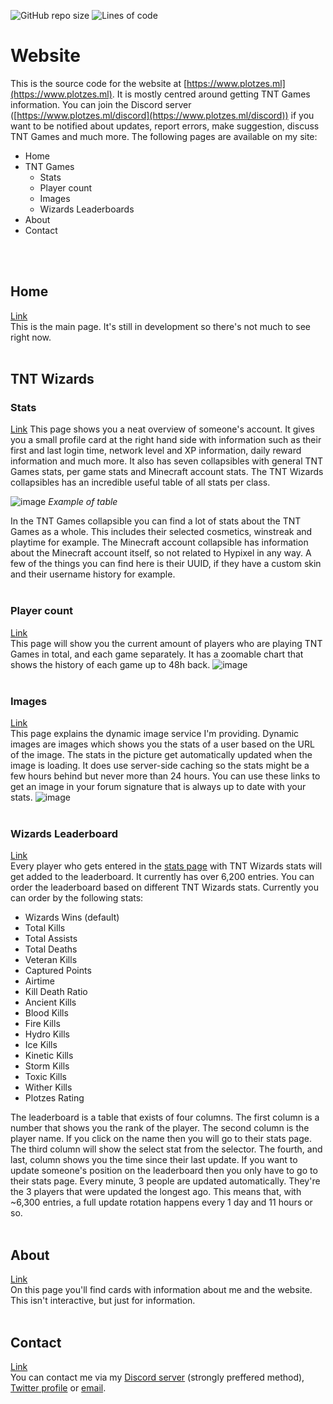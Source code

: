 ![GitHub repo size](https://img.shields.io/github/repo-size/ImPlotzes/Website)
![Lines of code](https://img.shields.io/tokei/lines/github.com/ImPlotzes/Website)
# Website
 This is the source code for the website at [https://www.plotzes.ml](https://www.plotzes.ml). It is mostly centred around getting TNT Games information. You can join the Discord server ([https://www.plotzes.ml/discord](https://www.plotzes.ml/discord)) if you want to be notified about updates, report errors, make suggestion, discuss TNT Games and much more. The following pages are available on my site:
 - Home
 - TNT Games
	 - Stats
	 - Player count
	 - Images
	 - Wizards Leaderboards
 - About
 - Contact
<br />
<br />

## Home
 [Link](https://www.plotzes.ml)  
 This is the main page. It's still in development so there's not much to see right now.
<br />
<br />

## TNT Wizards
 ### Stats
 [Link](https://www.plotzes.ml/stats)
 This page shows you a neat overview of someone's account. It gives you a small profile card at the right hand side with information such as their first and last login time, network level and XP information, daily reward information and much more. It also has seven collapsibles with general TNT Games stats, per game stats and Minecraft account stats. The TNT Wizards collapsibles has an incredible useful table of all stats per class. 
 
 ![image](https://user-images.githubusercontent.com/47643346/113931776-2778b000-97f3-11eb-9a50-27ec3107c28a.png)
 <i>Example of table</i>

 In the TNT Games collapsible you can find a lot of stats about the TNT Games as a whole. This includes their selected cosmetics, winstreak and playtime for example.
 The Minecraft account collapsible has information about the Minecraft account itself, so not related to Hypixel in any way. A few of the things you can find here is their UUID, if they have a custom skin and their username history for example. 
<br />
<br />

 ### Player count
 [Link](https://www.plotzes.ml/playercount)  
 This page will show you the current amount of players who are playing TNT Games in total, and each game separately. It has a zoomable chart that shows the history of each game up to 48h back.
 ![image](https://user-images.githubusercontent.com/47643346/117438663-22159f00-af32-11eb-9aeb-3e97c393c12e.png)
<br />
<br />

 ### Images
  [Link](https://www.plotzes.ml/images)  
  This page explains the dynamic image service I'm providing. Dynamic images are images which shows you the stats of a user based on the URL of the image. The stats in the picture get automatically updated when the image is loading. It does use server-side caching so the stats might be a few hours behind but never more than 24 hours. You can use these links to get an image in your forum signature that is always up to date with your stats. 
  ![image](https://user-images.githubusercontent.com/47643346/126046434-e6797453-212a-40be-b1ec-98286cef61a0.png)
<br />
<br />

 ### Wizards Leaderboard
 [Link](https://www.plotzes.ml/leaderboard)  
 Every player who gets entered in the [stats page](https://plotzes.ml/stats) with TNT Wizards stats will get added to the leaderboard. It currently has over 6,200 entries. You can order the leaderboard based on different TNT Wizards stats. Currently you can order by the following stats:
  - Wizards Wins (default)
  - Total Kills
  - Total Assists
  - Total Deaths
  - Veteran Kills
  - Captured Points
  - Airtime
  - Kill Death Ratio
  - Ancient Kills
  - Blood Kills
  - Fire Kills
  - Hydro Kills
  - Ice Kills
  - Kinetic Kills
  - Storm Kills
  - Toxic Kills
  - Wither Kills
  - Plotzes Rating

 The leaderboard is a table that exists of four columns. The first column is a number that shows you the rank of the player. The second column is the player name. If you click on the name then you will go to their stats page. The third column will show the select stat from the selector. The fourth, and last, column shows you the time since their last update. If you want to update someone's position on the leaderboard then you only have to go to their stats page. Every minute, 3 people are updated automatically. They're the 3 players that were updated the longest ago. This means that, with ~6,300 entries, a full update rotation happens every 1 day and 11 hours or so. 
<br />
<br />

## About
  [Link](https://www.plotzes.ml/about)  
  On this page you'll find cards with information about me and the website. This isn't interactive, but just for information.
  <br />
  <br />
  
## Contact
  [Link](https://www.plotzes.ml/contact)  
  You can contact me via my [Discord server](https://www.plotzes.ml/discord) (strongly preffered method), [Twitter profile](https://www.plotzes.ml/twitter) or [email](mailto:plotzes@email.com).
